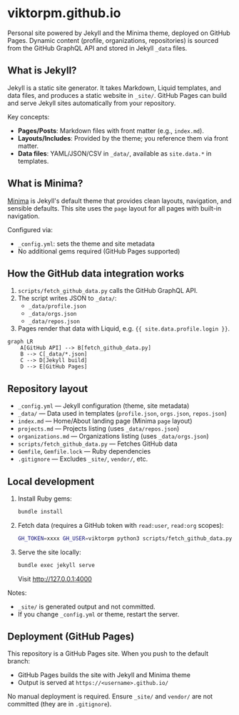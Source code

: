 # viktorpm.github.io

Personal site powered by Jekyll and the Minima theme, deployed on GitHub Pages. Dynamic content (profile, organizations, repositories) is sourced from the GitHub GraphQL API and stored in Jekyll `_data` files.

## What is Jekyll?

Jekyll is a static site generator. It takes Markdown, Liquid templates, and data files, and produces a static website in `_site/`. GitHub Pages can build and serve Jekyll sites automatically from your repository.

Key concepts:
- **Pages/Posts**: Markdown files with front matter (e.g., `index.md`).
- **Layouts/Includes**: Provided by the theme; you reference them via front matter.
- **Data files**: YAML/JSON/CSV in `_data/`, available as `site.data.*` in templates.

## What is Minima?

[Minima](https://github.com/jekyll/minima) is Jekyll's default theme that provides clean layouts, navigation, and sensible defaults. This site uses the `page` layout for all pages with built-in navigation.

Configured via:
- `_config.yml`: sets the theme and site metadata
- No additional gems required (GitHub Pages supported)

## How the GitHub data integration works

1. `scripts/fetch_github_data.py` calls the GitHub GraphQL API.
2. The script writes JSON to `_data/`:
   - `_data/profile.json`
   - `_data/orgs.json`
   - `_data/repos.json`
3. Pages render that data with Liquid, e.g. `{{ site.data.profile.login }}`.

```mermaid
graph LR
    A[GitHub API] --> B[fetch_github_data.py]
    B --> C[_data/*.json]
    C --> D[Jekyll build]
    D --> E[GitHub Pages]
```

## Repository layout

- `_config.yml` — Jekyll configuration (theme, site metadata)
- `_data/` — Data used in templates (`profile.json`, `orgs.json`, `repos.json`)
- `index.md` — Home/About landing page (Minima `page` layout)
- `projects.md` — Projects listing (uses `_data/repos.json`)
- `organizations.md` — Organizations listing (uses `_data/orgs.json`)
- `scripts/fetch_github_data.py` — Fetches GitHub data
- `Gemfile`, `Gemfile.lock` — Ruby dependencies
- `.gitignore` — Excludes `_site/`, `vendor/`, etc.

## Local development

1. Install Ruby gems:
   ```bash
   bundle install
   ```
2. Fetch data (requires a GitHub token with `read:user`, `read:org` scopes):
   ```bash
   GH_TOKEN=xxxx GH_USER=viktorpm python3 scripts/fetch_github_data.py
   ```
3. Serve the site locally:
   ```bash
   bundle exec jekyll serve
   ```
   Visit http://127.0.0.1:4000

Notes:
- `_site/` is generated output and not committed.
- If you change `_config.yml` or theme, restart the server.

## Deployment (GitHub Pages)

This repository is a GitHub Pages site. When you push to the default branch:
- GitHub Pages builds the site with Jekyll and Minima theme
- Output is served at `https://<username>.github.io/`

No manual deployment is required. Ensure `_site/` and `vendor/` are not committed (they are in `.gitignore`).